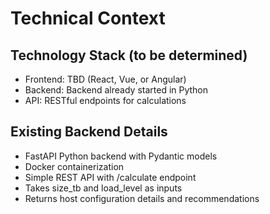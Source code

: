 # Technical Context
## Technology Stack (to be determined)
- Frontend: TBD (React, Vue, or Angular)
- Backend: Backend already started in Python
- API: RESTful endpoints for calculations
## Existing Backend Details
- FastAPI Python backend with Pydantic models
- Docker containerization
- Simple REST API with /calculate endpoint
- Takes size_tb and load_level as inputs
- Returns host configuration details and recommendations

